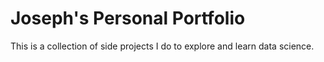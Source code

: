 # Joseph's Personal Portfolio

This is a collection of side projects I do to explore and learn data science.
